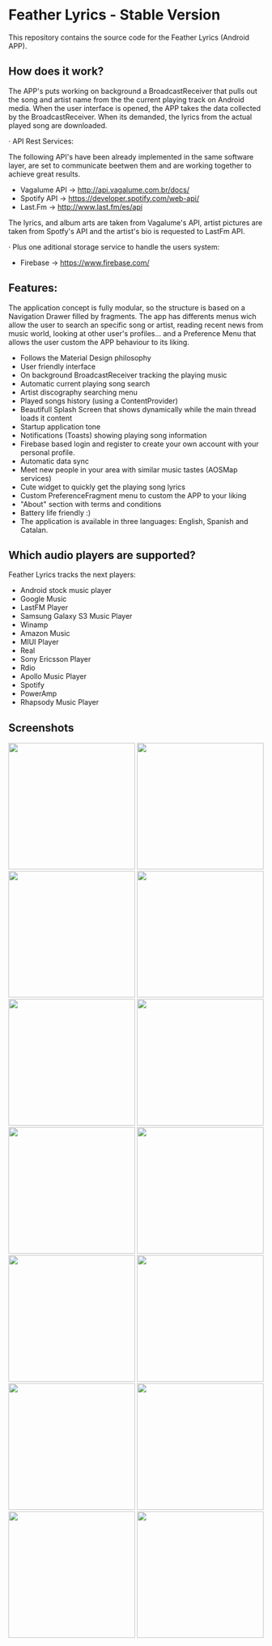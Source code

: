 # Feather Lyrics - Stable Version

This repository contains the source code for the Feather Lyrics (Android APP).

## How does it work?

The APP's puts working on background a BroadcastReceiver that pulls out the song and artist name from the the current playing track on Android media.
When the user interface is opened, the APP takes the data collected by the BroadcastReceiver. When its demanded, the lyrics from the actual played song are downloaded.

· API Rest Services:

The following API's have been already implemented in the same software layer, are set to communicate beetwen them and are working together to achieve great results.

- Vagalume API -> http://api.vagalume.com.br/docs/
- Spotify API -> https://developer.spotify.com/web-api/
- Last.Fm -> http://www.last.fm/es/api

The lyrics, and album arts are taken from Vagalume's API, artist pictures are taken from Spotfy's API and the artist's bio is requested to LastFm API.

· Plus one aditional storage service to handle the users system:

- Firebase -> https://www.firebase.com/


## Features:

The application concept is fully modular, so the structure is based on a Navigation Drawer filled by fragments. The app has differents menus wich allow the user to search an specific song or artist, reading recent news from music world, looking at other user's profiles... and a Preference Menu that allows the user custom the APP behaviour to its liking.

- Follows the Material Design philosophy
- User friendly interface
- On background BroadcastReceiver tracking the playing music
- Automatic current playing song search
- Artist discography searching menu
- Played songs history (using a ContentProvider)
- Beautifull Splash Screen that shows dynamically while the main thread loads it content
- Startup application tone
- Notifications (Toasts) showing playing song information
- Firebase based login and register to create your own account with your personal profile.
- Automatic data sync 
- Meet new people in your area with similar music tastes (AOSMap services)
- Cute widget to quickly get the playing song lyrics
- Custom PreferenceFragment menu to custom the APP to your liking
- "About" section with terms and conditions
- Battery life friendly :)
- The application is available in three languages: English, Spanish and Catalan.

## Which audio players are supported?

Feather Lyrics tracks the next players:

* Android stock music player
* Google Music
* LastFM Player
* Samsung Galaxy S3 Music Player
* Winamp
* Amazon Music
* MIUI Player
* Real
* Sony Ericsson Player
* Rdio
* Apollo Music Player
* Spotify
* PowerAmp
* Rhapsody Music Player

## Screenshots


<img src="http://i.imgur.com/CtvBySK.png" width="250">
<img src="http://i.imgur.com/yXLIj4A.png" width="250">
<img src="http://i.imgur.com/NEjmdy5.png" width="250">
<img src="http://i.imgur.com/Xb1VGsz.png" width="250">
<img src="http://i.imgur.com/PDdeapV.png" width="250">
<img src="http://i.imgur.com/6oxqY16.png" width="250">
<img src="http://i.imgur.com/40IY3kK.png" width="250">
<img src="http://i.imgur.com/v0SNTCu.png" width="250">
<img src="http://i.imgur.com/Kf3KNpZ.png" width="250">
<img src="http://i.imgur.com/n55x9to.png" width="250">
<img src="http://i.imgur.com/qh7VuIU.png" width="250">
<img src="http://i.imgur.com/2GfK3RI.png" width="250">
<img src="http://i.imgur.com/S3VRpCz.png" width="250">
<img src="http://i.imgur.com/5qANarU.jpg" width="250">
